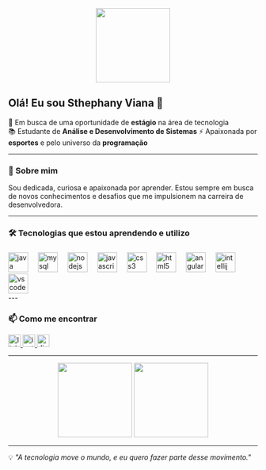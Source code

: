 <div align="center">
  <img height="150" src="https://media1.giphy.com/media/v1.Y2lkPTc5MGI3NjExYWpkbnBrc2loY3h4NHJ1aDJyeDduMmZ1NGJnNXAwczVtZXVtdnE0byZlcD12MV9pbnRlcm5hbF9naWZfYnlfaWQmY3Q9Zw/L1R1tvI9svkIWwpVYr/giphy.gif"  />
</div>

## Olá! Eu sou  Sthephany Viana 👋

🔭 Em busca de uma oportunidade de **estágio** na área de tecnologia  
📚 Estudante de **Análise e Desenvolvimento de Sistemas** 
⚡ Apaixonada por **esportes** e pelo universo da **programação**

---

### 🚀 Sobre mim
Sou dedicada, curiosa e apaixonada por aprender. Estou sempre em busca de novos conhecimentos e desafios que me impulsionem na carreira de desenvolvedora.

---

<h3 align="left">🛠 Tecnologias que estou aprendendo e utilizo </h3>

###

<div align="left">
  <img src="https://cdn.jsdelivr.net/gh/devicons/devicon/icons/java/java-original.svg" height="40" alt="java logo"  />
  <img width="12" />
  <img src="https://cdn.jsdelivr.net/gh/devicons/devicon/icons/mysql/mysql-original.svg" height="40" alt="mysql logo"  />
  <img width="12" />
  <img src="https://cdn.jsdelivr.net/gh/devicons/devicon/icons/nodejs/nodejs-original.svg" height="40" alt="nodejs logo"  />
  <img width="12" />
  <img src="https://cdn.jsdelivr.net/gh/devicons/devicon/icons/javascript/javascript-original.svg" height="40" alt="javascript logo"  />
  <img width="12" />
  <img src="https://cdn.jsdelivr.net/gh/devicons/devicon/icons/css3/css3-original.svg" height="40" alt="css3 logo"  />
  <img width="12" />
  <img src="https://cdn.jsdelivr.net/gh/devicons/devicon/icons/html5/html5-original.svg" height="40" alt="html5 logo"  />
  <img width="12" />
  <img src="https://cdn.jsdelivr.net/gh/devicons/devicon/icons/angularjs/angularjs-original.svg" height="40" alt="angularjs logo"  />
  <img width="12" />
  <img src="https://cdn.jsdelivr.net/gh/devicons/devicon/icons/intellij/intellij-original.svg" height="40" alt="intellij logo"  />
  <img width="12" />
  <img src="https://cdn.jsdelivr.net/gh/devicons/devicon/icons/vscode/vscode-original.svg" height="40" alt="vscode logo"  />
</div>
---

### 📫 Como me encontrar

<a href="https://www.linkedin.com/in/sthephany-viana/" target="_blank">
  <img src="https://img.shields.io/static/v1?message=LinkedIn&logo=linkedin&label=&color=0077B5&logoColor=white&labelColor=&style=for-the-badge" height="25" alt="linkedin logo" />
</a>

<a href="https://www.instagram.com/sthe.viana/" target="_blank">
  <img src="https://img.shields.io/static/v1?message=Instagram&logo=instagram&label=&color=E4405F&logoColor=white&labelColor=&style=for-the-badge" height="25" alt="instagram logo" />
</a>

<a href="https://discord.com/users/sthe.viana021" target="_blank">
  <img src="https://img.shields.io/static/v1?message=Discord&logo=discord&label=&color=5865F2&logoColor=white&labelColor=&style=for-the-badge" height="25" alt="discord logo" />
</a>

---

<div align="center">
  <img src="https://github-readme-stats.vercel.app/api?username=Stheviana21&show_icons=true&theme=dracula" height="150"/>
  <img src="https://github-readme-streak-stats.herokuapp.com/?user=Stheviana21&theme=dracula" height="150"/>
</div>

---

💡 *"A tecnologia move o mundo, e eu quero fazer parte desse movimento."*
